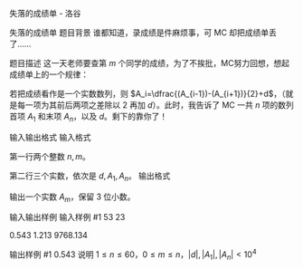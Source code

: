 



失落的成绩单 - 洛谷














失落的成绩单
题目背景
谁都知道，录成绩是件麻烦事，可 MC 却把成绩单丢了……

题目描述
这一天老师要查第 $m$ 个同学的成绩，为了不挨批，MC努力回想，想起成绩单上的一个规律：

若把成绩看作是一个实数数列，则 $A_i=\dfrac{(A_{i-1})-(A_{i+1})}{2}+d$，（就是每一项为其前后两项之差除以 $2$ 再加 $d$）。此时，我告诉了 MC 一共 $n$ 项的数列首项 $A_1$ 和末项 $A_n$，以及 $d$。剩下的靠你了！

输入输出格式
输入格式

第一行两个整数 $n,m$。

第二行三个实数，依次是 $d,A_1,A_n$。
输出格式

输出一个实数 $A_m$，保留 $3$ 位小数。

输入输出样例
输入样例 #1
53 23
0.543 1.213 9768.134

输出样例 #1
0.543
说明
$1\le n\le 60$，$0\le m\le n$，$|d|,|A_1|,|A_n|<10^4$






